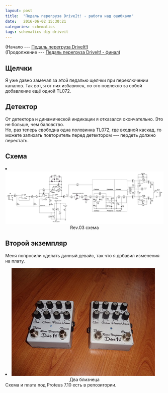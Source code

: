 ```yaml
---
layout: post
title:  "Педаль перегруза DriveIt! - работа над ошибками"
date:   2016-06-02 15:30:21
categories: schematics
tags: schematics diy driveit
---
```

<div class="modal fade" id="myModal" tabindex="-1" role="dialog" aria-labelledby="myModalLabel" aria-hidden="true">
      <div class="modal-dialog">
        <div class="modal-content">
		<center>
          <div class="modal-body">               
          </div>
		</center>
        </div><!-- /.modal-content -->
      </div><!-- /.modal-dialog -->
    </div><!-- /.modal -->

<div class="thumbnails">
</div>

(Начало --- [Педаль перегруза DriveIt!](/schematics/DriveIt/))<br>
(Продолжение --- [Педаль перегруза DriveIt! - финал](/schematics/DriveIt_final/))

## Щелчки

Я уже давно замечал за этой педалью щелчки при переключении каналов. Так вот, я от них избавился, но это повлекло за собой добавление ещё одной TL072.

## Детектор

От детектора и динамической индикации я отказался окончательно. Это не больше, чем баловство.<br>
Но, раз теперь свободна одна половинка TL072, где входной каскад, то можете запихать повторитель перед детектором --- пердеть должно перестать.

## Схема

<div class="thumbnails">
	<li class="tmb">
	<span class="thumbnail" role="button" tabindex="0" style="cursor: pointer;">
      <img src="/img/DriveIt/DriveIt_5_preview.png" alt="/img/DriveIt/DriveIt_5.png" class="img-thumbnail"><br>
	  <center>Rev.03 схема</center>
	</span>
   	</li>
</div>

## Второй экземпляр

Меня попросили сделать данный девайс, так что я добавил изменения на плату. 
<div class="thumbnails">
	<li class="tmb">
	<span class="thumbnail" role="button" tabindex="0" style="cursor: pointer;">
      <img src="/img/DriveIt/7_preview.JPG" alt="/img/DriveIt/7.JPG" class="img-thumbnail"><br>
	  <center>Два близнеца</center>
	</span>
   	</li>
</div>
Схема и плата под Proteus 7.10 есть в репозитории.
<br><br><br><br><br>